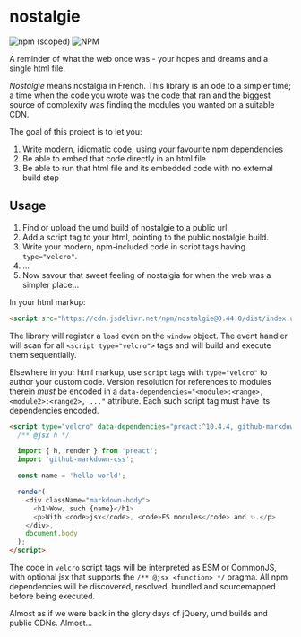 # nostalgie

![npm (scoped)](https://img.shields.io/npm/v/nostalgie?style=flat-square)
![NPM](https://img.shields.io/npm/l/nostalgie?style=flat-square)

A reminder of what the web once was - your hopes and dreams and a single html file.

_Nostalgie_ means nostalgia in French. This library is an ode to a simpler time; a time when the code you wrote was the code that ran and the biggest source of complexity was finding the modules you wanted on a suitable CDN.

The goal of this project is to let you:

1. Write modern, idiomatic code, using your favourite npm dependencies
2. Be able to embed that code directly in an html file
3. Be able to run that html file and its embedded code with no external build step

## Usage

1. Find or upload the umd build of nostalgie to a public url.
2. Add a script tag to your html, pointing to the public nostalgie build.
3. Write your modern, npm-included code in script tags having `type="velcro"`.
4. ...
5. Now savour that sweet feeling of nostalgia for when the web was a simpler place...

In your html markup:

```html
<script src="https://cdn.jsdelivr.net/npm/nostalgie@0.44.0/dist/index.umd.js"></script>
```

The library will register a `load` even on the `window` object. The event handler will scan for all `<script type="velcro">` tags and will build and execute them sequentially.

Elsewhere in your html markup, use `script` tags with `type="velcro"` to author your custom code. Version resolution for references to modules therein _must_ be encoded in a `data-dependencies="<module>:<range>, <module2>:<range2>, ..."` attribute. Each such script tag must have its dependencies encoded.

```html
<script type="velcro" data-dependencies="preact:^10.4.4, github-markdown-css: ^4.0.0">
  /** @jsx h */

  import { h, render } from 'preact';
  import 'github-markdown-css';

  const name = 'hello world';

  render(
    <div className="markdown-body">
      <h1>Wow, such {name}</h1>
      <p>With <code>jsx</code>, <code>ES modules</code> and ✨.</p>
    </div>,
    document.body
  );
</script>
```

The code in `velcro` script tags will be interpreted as ESM or CommonJS, with optional jsx that supports the `/** @jsx <function> */` pragma. All npm dependencies will be discovered, resolved, bundled and sourcemapped before being executed.

Almost as if we were back in the glory days of jQuery, umd builds and public CDNs. Almost...
